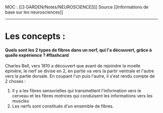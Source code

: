 MOC : [[3 GARDEN/Notes/NEUROSCIENCES]]
Source [[Informations de base sur les neurosciences]]
***


# Les concepts :

#### Quels sont les 2 types de fibres dans un nerf, qui l'a découvert, grâce à quelle expérience ? #flashcard 
Charles Bell, vers 1810 a découvert que avant de rejoindre la moelle épinière, le nerf se divise en 2, en partie va vers la partir ventrale et l'autre vers la partie dorsale.
En coupant l'un puis l'autre, il s'est rendu compte de 2 choses : 
1. Il y a les fibres sensorielles qui transmettent l'information vers le cerveau et les fibres motrices qui conduisent les informations vers les muscles
2. Les nerfs sont constitués d'un ensemble de fibres.
<!--ID: 1610188702806-->
